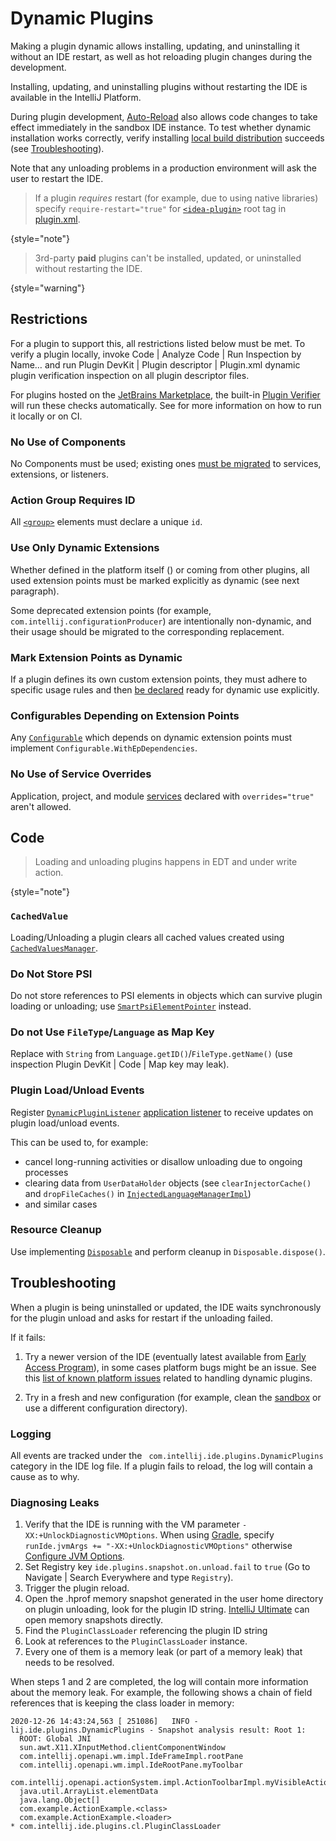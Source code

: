 <!-- Copyright 2000-2024 JetBrains s.r.o. and contributors. Use of this source code is governed by the Apache 2.0 license. -->

# Dynamic Plugins
<primary-label ref="2020.1"/>

<link-summary>Making a plugin dynamic allows installing, updating, and uninstalling it without an IDE restart, as well as hot reloading plugin changes during the development.</link-summary>

Installing, updating, and uninstalling plugins without restarting the IDE is available in the IntelliJ Platform.

During plugin development, [Auto-Reload](ide_development_instance.md#enabling-auto-reload) also allows code changes to take effect immediately in the sandbox IDE instance.
To test whether dynamic installation works correctly, verify installing [local build distribution](publishing_plugin.md#building-distribution) succeeds (see [Troubleshooting](#troubleshooting)).

Note that any unloading problems in a production environment will ask the user to restart the IDE.

> If a plugin _requires_ restart (for example, due to using native libraries) specify `require-restart="true"` for [`<idea-plugin>`](plugin_configuration_file.md#idea-plugin) root tag in <path>[plugin.xml](plugin_configuration_file.md)</path>.
>
{style="note"}

> 3rd-party **paid** plugins can't be installed, updated, or uninstalled without restarting the IDE.
>
{style="warning"}

## Restrictions

For a plugin to support this, all restrictions listed below must be met.
To verify a plugin locally, invoke <ui-path>Code | Analyze Code | Run Inspection by Name…</ui-path> and run <control>Plugin DevKit | Plugin descriptor | Plugin.xml dynamic plugin verification</control> inspection on all plugin descriptor files.

For plugins hosted on the [JetBrains Marketplace](https://plugins.jetbrains.com), the built-in [Plugin Verifier](https://blog.jetbrains.com/platform/2018/07/plugins-repository-now-integrates-with-the-plugin-verification-tool/) will run these checks automatically.
See [](verifying_plugin_compatibility.md#plugin-verifier) for more information on how to run it locally or on CI.

### No Use of Components

No Components must be used; existing ones [must be migrated](plugin_components.md) to services, extensions, or listeners.

### Action Group Requires ID

All [`<group>`](plugin_configuration_file.md#idea-plugin__actions__group) elements must declare a unique `id`.

### Use Only Dynamic Extensions

Whether defined in the platform itself ([](intellij_platform_extension_point_list.md)) or coming from other plugins, all used extension points must be marked explicitly as dynamic (see next paragraph).

Some deprecated extension points (for example, `com.intellij.configurationProducer`) are intentionally non-dynamic, and their usage should be migrated to the corresponding replacement.

### Mark Extension Points as Dynamic

If a plugin defines its own custom extension points, they must adhere to specific usage rules and then [be declared](plugin_extension_points.md#dynamic-extension-points) ready for dynamic use explicitly.

### Configurables Depending on Extension Points

Any [`Configurable`](%gh-ic%/platform/ide-core/src/com/intellij/openapi/options/Configurable.java) which depends on dynamic extension points must implement `Configurable.WithEpDependencies`.

### No Use of Service Overrides

Application, project, and module [services](plugin_services.md) declared with `overrides="true"` aren't allowed.

## Code

> Loading and unloading plugins happens in EDT and under write action.
>
{style="note"}

### `CachedValue`

Loading/Unloading a plugin clears all cached values created using [`CachedValuesManager`](%gh-ic%/platform/core-api/src/com/intellij/psi/util/CachedValuesManager.java).

### Do Not Store PSI

Do not store references to PSI elements in objects which can survive plugin loading or unloading; use [`SmartPsiElementPointer`](%gh-ic%/platform/core-api/src/com/intellij/psi/SmartPsiElementPointer.java) instead.

### Do not Use `FileType`/`Language` as Map Key

Replace with `String` from `Language.getID()`/`FileType.getName()` (use inspection <control>Plugin DevKit | Code | Map key may leak</control>).

### Plugin Load/Unload Events

Register [`DynamicPluginListener`](%gh-ic%/platform/core-api/src/com/intellij/ide/plugins/DynamicPluginListener.kt) [application listener](plugin_listeners.md) to receive updates on plugin load/unload events.

This can be used to, for example:
- cancel long-running activities or disallow unloading due to ongoing processes
- clearing data from `UserDataHolder` objects (see `clearInjectorCache()` and `dropFileCaches()` in [`InjectedLanguageManagerImpl`](%gh-ic%/platform/analysis-impl/src/com/intellij/psi/impl/source/tree/injected/InjectedLanguageManagerImpl.java))
- and similar cases

### Resource Cleanup

Use [](plugin_services.md) implementing [`Disposable`](%gh-ic%/platform/util/src/com/intellij/openapi/Disposable.java) and perform cleanup in `Disposable.dispose()`.

## Troubleshooting

When a plugin is being uninstalled or updated, the IDE waits synchronously for the plugin unload and asks for restart if the unloading failed.

If it fails:

1. Try a newer version of the IDE (eventually latest available from [Early Access Program](https://eap.jetbrains.com)), in some cases platform bugs might be an issue.
   See this [list of known platform issues](https://youtrack.jetbrains.com/issues/IDEA?q=%23dynamic-plugins%20) related to handling dynamic plugins.

2. Try in a fresh and new configuration (for example, clean the [sandbox](ide_development_instance.md#the-development-instance-sandbox-directory) or use a different configuration directory).

### Logging

All events are tracked under the ` com.intellij.ide.plugins.DynamicPlugins` category in the IDE log file.
If a plugin fails to reload, the log will contain a cause as to why.

### Diagnosing Leaks

<procedure title="Finding leaks preventing unload">

1. Verify that the IDE is running with the VM parameter `-XX:+UnlockDiagnosticVMOptions`. When using [Gradle](configuring_plugin_project.md), specify `runIde.jvmArgs += "-XX:+UnlockDiagnosticVMOptions"` otherwise [Configure JVM Options](https://www.jetbrains.com/help/idea/tuning-the-ide.html#procedure-jvm-options).
2. Set Registry key `ide.plugins.snapshot.on.unload.fail` to `true` (Go to <ui-path>Navigate | Search Everywhere</ui-path> and type `Registry`).
3. Trigger the plugin reload.
4. Open the <path>.hprof</path> memory snapshot generated in the user home directory on plugin unloading, look for the plugin ID string. [IntelliJ Ultimate](https://www.jetbrains.com/help/idea/analyze-hprof-memory-snapshots.html) can open memory snapshots directly.
5. Find the `PluginClassLoader` referencing the plugin ID string
6. Look at references to the `PluginClassLoader` instance.
7. Every one of them is a memory leak (or part of a memory leak) that needs to be resolved.

</procedure>

When steps 1 and 2 are completed, the log will contain more information about the memory leak.
For example, the following shows a chain of field references that is keeping the class loader in memory:

```
2020-12-26 14:43:24,563 [ 251086]   INFO - lij.ide.plugins.DynamicPlugins - Snapshot analysis result: Root 1:
  ROOT: Global JNI
  sun.awt.X11.XInputMethod.clientComponentWindow
  com.intellij.openapi.wm.impl.IdeFrameImpl.rootPane
  com.intellij.openapi.wm.impl.IdeRootPane.myToolbar
  com.intellij.openapi.actionSystem.impl.ActionToolbarImpl.myVisibleActions
  java.util.ArrayList.elementData
  java.lang.Object[]
  com.example.ActionExample.<class>
  com.example.ActionExample.<loader>
* com.intellij.ide.plugins.cl.PluginClassLoader
```
